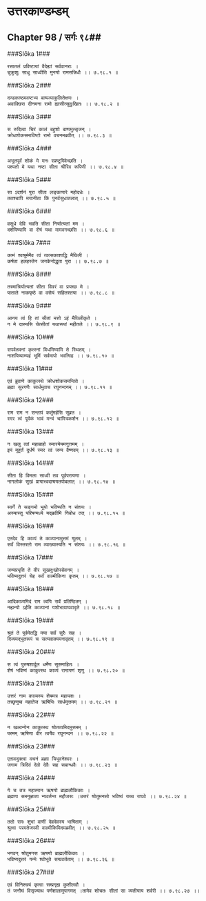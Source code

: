उत्तरकाण्डम्डम्
===============================


## Chapter 98  / सर्गः ९८##


###Slōka 1###


    रसातलं प्रविष्टायां वैदेह्यां सर्ववानराः ।
    चुक्रुशुः साधु साध्वीति मुनयो रामसन्निधौ ।। ७.९८.१ ॥


###Slōka 2###


    दण्डकाष्ठमवष्टभ्य बाष्पव्याकुलितेक्षणः ।
    अवाक्छिरा दीनमना रामो ह्यासीत्सुदुःखितः ।। ७.९८.२ ॥


###Slōka 3###


    स रुदित्वा चिरं कालं बहुशो बाष्पमुत्सृजन् ।
    क्रोधशोकसमाविष्टो रामो वचनमब्रवीत् ।। ७.९८.३ ॥


###Slōka 4###


    अभूतपूर्वं शोकं मे मनः स्प्रष्टुमिवेच्छति ।
    पश्यतो मे यथा नष्टा सीता श्रीरिव रूपिणी ।। ७.९८.४ ॥


###Slōka 5###


    सा ऽदर्शनं पुरा सीता लङ्कापारे महोदधेः ।
    ततश्चापि मयानीता किं पुनर्वसुधातलात् ।। ७.९८.५ ॥


###Slōka 6###


    वसुधे देवि भवति सीता निर्यात्यतां मम ।
    दर्शयिष्यामि वा रोषं यथा मामवगच्छसि ।। ७.९८.६ ॥


###Slōka 7###


    कामं श्वश्रूर्ममैव त्वं त्वत्सकाशाद्धि मैथिली ।
    कर्षता हलहस्तेन जनकेनोद्धृता पुरा ।। ७.९८.७ ॥


###Slōka 8###


    तस्मान्निर्यात्यतां सीता विवरं वा प्रयच्छ मे ।
    पाताले नाकपृष्ठे वा वसेयं सहितस्तया ।। ७.९८.८ ॥


###Slōka 9###


    आनय त्वं हि तां सीतां मत्तो ऽहं मैथिलीकृते ।
    न मे दास्यसि चेत्सीतां यथारूपां महीतले ।। ७.९८.९ ॥


###Slōka 10###


    सपर्वतवनां कृत्स्नां विधमिष्यामि ते स्थितम् ।
    नाशयिष्याम्यहं भूमिं सर्वमापो भवत्विह ।। ७.९८.१० ॥


###Slōka 11###


    एवं ब्रुवाणे काकुत्स्थे क्रोधशोकसमन्विते ।
    ब्रह्मा सुरगणैः सार्धमुवाच रघुनन्दनम् ।। ७.९८.११ ॥


###Slōka 12###


    राम राम न सन्तापं कर्तुमर्हसि सुव्रत ।
    स्मर त्वं पूर्वकं भावं मन्त्रं चामित्रकर्शन ।। ७.९८.१२ ॥


###Slōka 13###


    न खलु त्वां महाबाहो स्मारयेयमनुत्तमम् ।
    इमं मुहूर्तं दुर्धर्ष स्मर त्वं जन्म वैष्णवम् ।। ७.९८.१३ ॥


###Slōka 14###


    सीता हि विमला साध्वी तव पूर्वपरायणा ।
    नागलोकं सुखं प्रायात्त्वदाश्रयतपोबलात् ।। ७.९८.१४ ॥


###Slōka 15###


    स्वर्गे ते सङ्गमो भूयो भविष्यति न संशयः ।
    अस्यास्तु परिषन्मध्ये यद्ब्रवीमि निबोध तत् ।। ७.९८.१५ ॥


###Slōka 16###


    एतदेव हि काव्यं ते काव्यानामुत्तमं श्रुतम् ।
    सर्वं विस्तरतो राम व्याख्यास्यति न संशयः ।। ७.९८.१६ ॥


###Slōka 17###


    जन्मप्रभृति ते वीर सुखदुःखोपसेवनम् ।
    भविष्यदुत्तरं चेह सर्वं वाल्मीकिना कृतम् ।। ७.९८.१७ ॥


###Slōka 18###


    आदिकाव्यमिदं राम त्वयि सर्वं प्रतिष्ठितम् ।
    नह्यन्यो ऽर्हति काव्यानां यशोभाग्राघवादृते ।। ७.९८.१८ ॥


###Slōka 19###


    श्रुतं ते पूर्वमेतद्धि मया सर्वं सुरैः सह ।
    दिव्यमद्भुतरूपं च सत्यवाक्यमनावृतम् ।। ७.९८.१९ ॥


###Slōka 20###


    स त्वं पुरुषशार्दूल धर्मेण सुसमाहितः ।
    शेषं भविष्यं काकुत्स्थ काव्यं रामायणं शृणु ।। ७.९८.२० ॥


###Slōka 21###


    उत्तरं नाम काव्यस्य शेषमत्र महायशः ।
    तच्छृणुष्व महातेज ऋषिभिः सार्धमुत्तमम् ।। ७.९८.२१ ॥


###Slōka 22###


    न खल्वन्येन काकुत्स्थ श्रोतव्यमिदमुत्तमम् ।
    परमम् ऋषिणा वीर त्वयैव रघुनन्दन ।। ७.९८.२२ ॥


###Slōka 23###


    एतावदुक्त्वा वचनं ब्रह्मा त्रिभुवनेश्वरः ।
    जगाम त्रिदिवं देवो देवैः सह सबान्धवैः ।। ७.९८.२३ ॥


###Slōka 24###


    ये च तत्र महात्मान ऋषयो ब्राह्मलौकिकाः ।
    ब्रह्मणा समनुज्ञाता न्यवर्तन्त महौजसः ।उत्तरं श्रोतुमनसो भविष्यं यच्च राघवे ।। ७.९८.२४ ॥


###Slōka 25###


    ततो रामः शुभां वाणीं देवदेवस्य भाषिताम् ।
    श्रुत्वा परमतेजस्वी वाल्मीकिमिदमब्रवीत् ।। ७.९८.२५ ॥


###Slōka 26###


    भगवन् श्रोतुमनस ऋषयो ब्राह्मलौकिकाः ।
    भविष्यदुत्तरं यन्मे श्वोभूते सम्प्रवर्तताम् ।। ७.९८.२६ ॥


###Slōka 27###


    एवं विनिश्चयं कृत्वा सम्प्रगृह्य कुशीलवौ ।
    तं जनौघं विसृज्याथ पर्णशालामुपागमत् ।तामेव शोचतः सीतां सा व्यतीयाय शर्वरी ।। ७.९८.२७ ।।


